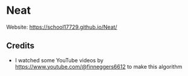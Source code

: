# Neat
Website: https://school17729.github.io/Neat/
## Credits
- I watched some YouTube videos by https://www.youtube.com/@finneggers6612 to make this
  algorithm
  